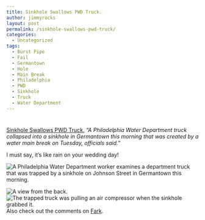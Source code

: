 ```yaml
---
title: Sinkhole Swallows PWD Truck.
author: jimmyrocks
layout: post
permalink: /sinkhole-swallows-pwd-truck/
categories:
  - Uncategorized
tags:
  - Burst Pipe
  - Fail
  - Germantown
  - Hole
  - Main Break
  - Philadelphia
  - PWD
  - Sinkhole
  - Truck
  - Water Department
---
```

# 

[Sinkhole Swallows PWD Truck.][1] 
*“A Philadelphia Water Department truck collapsed into a sinkhole in Germantown this morning that was created by a water main break on Tuesday, officials said.”*

I must say, it’s like rain on your wedding day!

![A Philadelphia Water Department worker examines a department truck that was trapped by a sinkhole on Johnson Street in Germantown this morning.][2] 

![A view from the back. ][3]  
![The trapped truck was pulling an air compressor when the sinkhole grabbed it.][4]  
Also check out the comments on [Fark][5].

 [1]: http://www.philly.com/philly/blogs/from_the_source/Germantown_sink_hole_traps_city_repair_truck.html
 [2]: http://media.philly.com/images/on-sinkhole31-a.jpg
 [3]: http://media.philly.com/images/hole2.jpg
 [4]: http://media.philly.com/images/on-sinkhole31-b.jpg
 [5]: http://forums.fark.com/cgi/fark/comments.pl?IDLink=4115350 "Fark Comments"